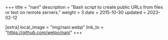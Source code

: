 +++
title = "nani"
description = "Bash script to create public URLs from files or text on remote servers."
weight = 3
date = 2015-10-30
updated = 2023-02-12

[extra]
local_image = "img/nani.webp"
link_to = "https://github.com/welpo/nani"
+++
